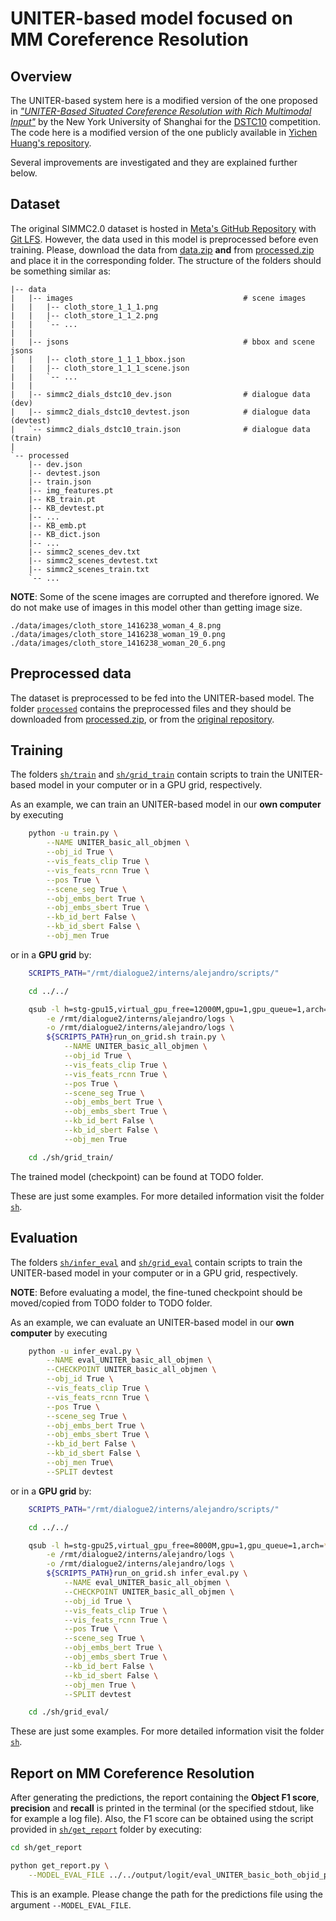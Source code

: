 # UNITER-based model focused on MM Coreference Resolution

## Overview
The UNITER-based system here is a modified version of the one proposed in [*"UNITER-Based Situated Coreference Resolution with Rich Multimodal Input"*](https://arxiv.org/abs/2112.03521) by the New York University of Shanghai for the [DSTC10](https://sites.google.com/dstc.community/dstc10/home) competition. The code here is a modified version of the one publicly available in [Yichen Huang's repository](https://github.com/i-need-sleep/MMCoref_Cleaned).

Several improvements are investigated and they are explained further below.

## **Dataset**
The original SIMMC2.0 dataset is hosted in [Meta's GitHub Repository](https://github.com/facebookresearch/simmc2) with [Git LFS](https://git-lfs.github.com/). However, the data used in this model is preprocessed before even training. Please, download the data from [data.zip](https://drive.google.com/file/d/1Cn3GCth4RfuF5zBLfeH9zTLW7GIJ9dd4/view?usp=sharing) **and** from [processed.zip](https://drive.google.com/file/d/1FtZ7EopmZ0WX8I0WPz8yLVsI61LDG6H_/view?usp=sharing) and place it in the corresponding folder. The structure of the folders should be something similar as:
```
|-- data
|   |-- images                                      # scene images
|   |   |-- cloth_store_1_1_1.png
|   |   |-- cloth_store_1_1_2.png
|   |   `-- ...
|   |      
|   |-- jsons                                       # bbox and scene jsons
|   |   |-- cloth_store_1_1_1_bbox.json
|   |   |-- cloth_store_1_1_1_scene.json
|   |   `-- ...
|   |
|   |-- simmc2_dials_dstc10_dev.json                # dialogue data (dev)
|   |-- simmc2_dials_dstc10_devtest.json            # dialogue data (devtest)
|   `-- simmc2_dials_dstc10_train.json              # dialogue data (train)
|
`-- processed
    |-- dev.json
    |-- devtest.json
    |-- train.json
    |-- img_features.pt
    |-- KB_train.pt
    |-- KB_devtest.pt
    |-- ...
    |-- KB_emb.pt
    |-- KB_dict.json
    |-- ...
    |-- simmc2_scenes_dev.txt
    |-- simmc2_scenes_devtest.txt
    |-- simmc2_scenes_train.txt 
    `-- ...
```

**NOTE**: Some of the scene images are corrupted and therefore ignored. We do not make use of images in this model other than getting image size.
```
./data/images/cloth_store_1416238_woman_4_8.png
./data/images/cloth_store_1416238_woman_19_0.png
./data/images/cloth_store_1416238_woman_20_6.png
```


## **Preprocessed data**
The dataset is preprocessed to be fed into the UNITER-based model. The folder [`processed`](https://github.com/AlejandroSantorum/simmc2-Multimodal_Coreference_Resolution/tree/main/models/uniter_based/processed) contains the preprocessed files and they should be downloaded from [processed.zip](https://drive.google.com/file/d/1FtZ7EopmZ0WX8I0WPz8yLVsI61LDG6H_/view?usp=sharing), or from the [original repository](https://github.com/i-need-sleep/MMCoref_Cleaned/tree/main/processed).


## **Training**
The folders [`sh/train`](https://github.com/AlejandroSantorum/simmc2-Multimodal_Coreference_Resolution/tree/main/models/uniter_based/sh/train) and [`sh/grid_train`](https://github.com/AlejandroSantorum/simmc2-Multimodal_Coreference_Resolution/tree/main/models/uniter_based/sh/grid_train) contain scripts to train the UNITER-based model in your computer or in a GPU grid, respectively. 

As an example, we can train an UNITER-based model in our **own computer** by executing
```bash
    python -u train.py \
        --NAME UNITER_basic_all_objmen \
        --obj_id True \
        --vis_feats_clip True \
        --vis_feats_rcnn True \
        --pos True \
        --scene_seg True \
        --obj_embs_bert True \
        --obj_embs_sbert True \
        --kb_id_bert False \
        --kb_id_sbert False \
        --obj_men True
```
or in a **GPU grid** by:
```bash
    SCRIPTS_PATH="/rmt/dialogue2/interns/alejandro/scripts/"

    cd ../../

    qsub -l h=stg-gpu15,virtual_gpu_free=12000M,gpu=1,gpu_queue=1,arch=*64*,test=*,centos=1,gpu_installed=1 \
        -e /rmt/dialogue2/interns/alejandro/logs \
        -o /rmt/dialogue2/interns/alejandro/logs \
        ${SCRIPTS_PATH}run_on_grid.sh train.py \
            --NAME UNITER_basic_all_objmen \
            --obj_id True \
            --vis_feats_clip True \
            --vis_feats_rcnn True \
            --pos True \
            --scene_seg True \
            --obj_embs_bert True \
            --obj_embs_sbert True \
            --kb_id_bert False \
            --kb_id_sbert False \
            --obj_men True

    cd ./sh/grid_train/
```

The trained model (checkpoint) can be found at TODO folder.

These are just some examples. For more detailed information visit the folder [`sh`](https://github.com/AlejandroSantorum/simmc2-Multimodal_Coreference_Resolution/tree/main/models/uniter_based/sh).


## **Evaluation**
The folders [`sh/infer_eval`](https://github.com/AlejandroSantorum/simmc2-Multimodal_Coreference_Resolution/tree/main/models/uniter_based/sh/infer_eval) and [`sh/grid_eval`](https://github.com/AlejandroSantorum/simmc2-Multimodal_Coreference_Resolution/tree/main/models/uniter_based/sh/grid_eval) contain scripts to train the UNITER-based model in your computer or in a GPU grid, respectively.

**NOTE**: Before evaluating a model, the fine-tuned checkpoint should be moved/copied from TODO folder to TODO folder.

As an example, we can evaluate an UNITER-based model in our **own computer** by executing
```bash
    python -u infer_eval.py \
        --NAME eval_UNITER_basic_all_objmen \
        --CHECKPOINT UNITER_basic_all_objmen \
        --obj_id True \
        --vis_feats_clip True \
        --vis_feats_rcnn True \
        --pos True \
        --scene_seg True \
        --obj_embs_bert True \
        --obj_embs_sbert True \
        --kb_id_bert False \
        --kb_id_sbert False \
        --obj_men True\
        --SPLIT devtest
```
or in a **GPU grid** by:
```bash
    SCRIPTS_PATH="/rmt/dialogue2/interns/alejandro/scripts/"

    cd ../../

    qsub -l h=stg-gpu25,virtual_gpu_free=8000M,gpu=1,gpu_queue=1,arch=*64*,test=*,centos=1,gpu_installed=1 \
        -e /rmt/dialogue2/interns/alejandro/logs \
        -o /rmt/dialogue2/interns/alejandro/logs \
        ${SCRIPTS_PATH}run_on_grid.sh infer_eval.py \
            --NAME eval_UNITER_basic_all_objmen \
            --CHECKPOINT UNITER_basic_all_objmen \
            --obj_id True \
            --vis_feats_clip True \
            --vis_feats_rcnn True \
            --pos True \
            --scene_seg True \
            --obj_embs_bert True \
            --obj_embs_sbert True \
            --kb_id_bert False \
            --kb_id_sbert False \
            --obj_men True \
            --SPLIT devtest

    cd ./sh/grid_eval/
```
These are just some examples. For more detailed information visit the folder [`sh`](https://github.com/AlejandroSantorum/simmc2-Multimodal_Coreference_Resolution/tree/main/models/uniter_based/sh).


## **Report on MM Coreference Resolution**
After generating the predictions, the report containing the **Object F1 score**, **precision** and **recall** is printed in the terminal (or the specified stdout, like for example a log file). Also, the F1 score can be obtained using the script provided in [`sh/get_report`](https://github.com/AlejandroSantorum/simmc2-Multimodal_Coreference_Resolution/tree/main/models/uniter_based/sh/get_report) folder by executing:

```bash
cd sh/get_report

python get_report.py \
    --MODEL_EVAL_FILE ../../output/logit/eval_UNITER_basic_both_objid_pos_sceneseg_bothBERT_devtest.json
```
This is an example. Please change the path for the predictions file using the argument `--MODEL_EVAL_FILE`.